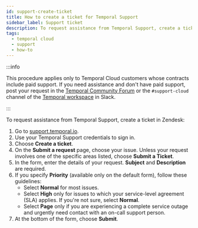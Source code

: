 ```yaml
---
id: support-create-ticket
title: How to create a ticket for Temporal Support
sidebar_label: Support ticket
description: To request assistance from Temporal Support, create a ticket in Zendesk.
tags:
  - temporal cloud
  - support
  - how-to
---
```


:::info

This procedure applies only to Temporal Cloud customers whose contracts include paid support.
If you need assistance and don't have paid support, post your request in the [Temporal Community Forum](https://community.temporal.io) or the `#support-cloud` channel of the [Temporal workspace](https://t.mp/slack) in Slack.

:::

To request assistance from Temporal Support, create a ticket in Zendesk:

1. Go to [support.temporal.io](https://support.temporal.io/).
1. Use your Temporal Support credentials to sign in.
1. Choose **Create a ticket**.
1. On the **Submit a request** page, choose your issue.
   Unless your request involves one of the specific areas listed, choose **Submit a Ticket**.
1. In the form, enter the details of your request.
   **Subject** and **Description** are required.
1. If you specify **Priority** (available only on the default form), follow these guidelines:
   - Select **Normal** for most issues.
   - Select **High** only for issues to which your service-level agreement (SLA) applies.
     If you're not sure, select **Normal**.
   - Select **Page** only if you are experiencing a complete service outage and urgently need contact with an on-call support person.
1. At the bottom of the form, choose **Submit**.
